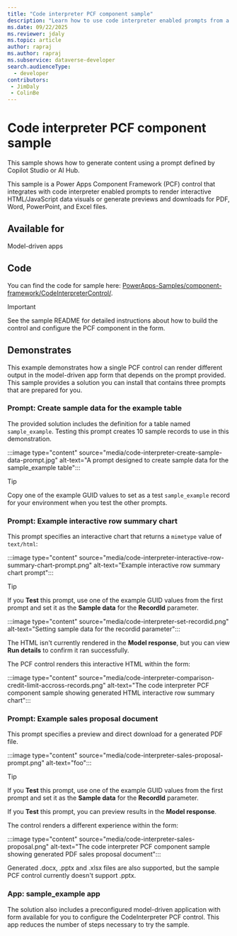```yaml
---
title: "Code interpreter PCF component sample"
description: "Learn how to use code interpreter enabled prompts from a PCF component in a model-driven application."
ms.date: 09/22/2025
ms.reviewer: jdaly
ms.topic: article
author: rapraj
ms.author: rapraj
ms.subservice: dataverse-developer
search.audienceType: 
  - developer
contributors:
 - JimDaly
 - ColinBe
---
```

# Code interpreter PCF component sample

This sample shows how to generate content using a prompt defined by Copilot Studio or AI Hub.

This sample is a Power Apps Component Framework (PCF) control that integrates with code interpreter enabled prompts to render interactive HTML/JavaScript data visuals or generate previews and downloads for PDF, Word, PowerPoint, and Excel files.

## Available for

Model-driven apps

## Code

You can find the code for sample here: [PowerApps-Samples/component-framework/CodeInterpreterControl/](https://github.com/microsoft/PowerApps-Samples/tree/master/component-framework/CodeInterpreterControl).

> [!IMPORTANT]
> See the sample README for detailed instructions about how to build the control and configure the PCF component in the form.

## Demonstrates

This example demonstrates how a single PCF control can render different output in the model-driven app form that depends on the prompt provided. This sample provides a solution you can install that contains three prompts that are prepared for you.

### Prompt: Create sample data for the example table

The provided solution includes the definition for a table named `sample_example`. Testing this prompt creates 10 sample records to use in this demonstration.

:::image type="content" source="media/code-interpreter-create-sample-data-prompt.jpg" alt-text="A prompt designed to create sample data for the sample_example table":::

> [!TIP]
> Copy one of the example GUID values to set as a test `sample_example` record for your environment when you test the other prompts.

### Prompt: Example interactive row summary chart

This prompt specifies an interactive chart that returns a `mimetype` value of `text/html`:

:::image type="content" source="media/code-interpreter-interactive-row-summary-chart-prompt.png" alt-text="Example interactive row summary chart prompt":::

> [!TIP]
> If you **Test** this prompt, use one of the example GUID values from the first prompt and set it as the **Sample data** for the **RecordId** parameter.
>
> :::image type="content" source="media/code-interpreter-set-recordid.png" alt-text="Setting sample data for the recordid parameter":::

The HTML isn't currently rendered in the **Model response**, but you can view **Run details** to confirm it ran successfully.

The PCF control renders this interactive HTML within the form:

:::image type="content" source="media/code-interpreter-comparison-credit-limit-accross-records.png" alt-text="The code interpreter PCF component sample showing generated HTML interactive row summary chart":::

### Prompt: Example sales proposal document

This prompt specifies a preview and direct download for a generated PDF file.

:::image type="content" source="media/code-interpreter-sales-proposal-prompt.png" alt-text="foo":::

> [!TIP]
> If you **Test** this prompt, use one of the example GUID values from the first prompt and set it as the **Sample data** for the **RecordId** parameter.

If you **Test** this prompt, you can preview results in the **Model response**.

The control renders a different experience within the form:

:::image type="content" source="media/code-interpreter-sales-proposal.png" alt-text="The code interpreter PCF component sample showing generated PDF sales proposal document":::

Generated .docx, .pptx and .xlsx files are also supported, but the sample PCF control currently doesn't support .pptx.

### App: sample_example app

The solution also includes a preconfigured model-driven application with form available for you to configure the CodeInterpreter PCF control. This app reduces the number of steps necessary to try the sample.
